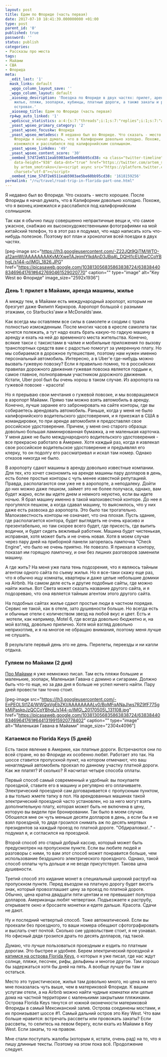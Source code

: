```yaml
---
layout: post
title: Едем по Флориде (часть первая)
date: 2017-07-10 18:41:39.000000000 +01:00
type: post
parent_id: '0'
published: true
password: ''
status: publish
categories:
- Рассказы про места
tags:
- Майами
- США
- Флорида
meta:
  _edit_last: '1'
  mask_links: default
  _wpgo_column_layout_save: ''
  _wpgo_column_layout: default
  _aioseop_description: 'Поездка по Флориде в двух частях: прилет, аренда машины,
    жилье, пляжи, зоопарки, кубинцы, платные дороги, а также закаты и рассветы на
    островах.'
  _aioseop_title: Едем по Флориде (часть первая)
  rp4wp_auto_linked: '1'
  _wpdiscuz_statistics: a:4:{s:7:"threads";i:1;s:7:"replies";i:1;s:7:"authors";i:2;s:14:"recent_authors";a:2:{i:0;O:8:"stdClass":3:{s:20:"comment_author_email";s:25:"artem.smotrakov@gmail.com";s:14:"comment_author";s:5:"artem";s:7:"user_id";s:1:"1";}i:1;O:8:"stdClass":3:{s:20:"comment_author_email";s:19:"M-m-miracle@mail.ru";s:14:"comment_author";s:14:"Надежда";s:7:"user_id";s:1:"0";}}}
  _yoast_wpseo_primary_category: '2'
  _yoast_wpseo_focuskw: Флорида
  _yoast_wpseo_metadesc: Я недавно был во Флориде. Что сказать - место хорошее. После
    Флориды я начал думать, что в Калифорнии довольно холодно. Похоже, что я вконец
    изнежился и расслабился под калифорнийским солнышком.
  _yoast_wpseo_linkdex: '49'
  _yoast_wpseo_content_score: '30'
  _oembed_57d72e6511eab5903ae5be60bb95cd38: <a class="twitter-timeline" data-width="625"
    data-height="938" data-dnt="true" href="https://twitter.com/artem_smotrakov?ref_src=twsrc%5Etfw">Tweets
    by artem_smotrakov</a><script async src="https://platform.twitter.com/widgets.js"
    charset="utf-8"></script>
  _oembed_time_57d72e6511eab5903ae5be60bb95cd38: '1618159256'
permalink: "/ru/travel/road-trip-in-florida-part-one.html"
---
```

Я недавно был во Флориде. Что сказать - место хорошее. После Флориды я начал думать, что в Калифорнии довольно холодно. Похоже, что я вконец изнежился и расслабился под калифорнийским солнышком.

Так как я обычно пишу совершенно непрактичные вещи и, что самое ужасное, снабжаю их высокохудожественными фотографиями на мой китайский телефон, то в этот раз я подумал, что надо написать хоть что-нибудь полезное. Поэтому вот план и хронология всей поездки в двух частях.

[peg-image src="https://lh3.googleusercontent.com/-Z22JQt9QjTM/WTO-a12amWI/AAAAAAAAKyM/XweTAJejmIYlkdAnD3JBqA\_DQHI1cEU6wCCoYBhgL/s144-o/IMG\_1826.JPG" href="https://picasaweb.google.com/103813056835863838724/6383844083469641761#6427690461529020770" caption="" type="image" alt="Key West во Флориде" image\_size="2592x1936"]  


### День 1: прилет в Майами, аренда машины, жилье

А между тем, в Майами есть международный аэропорт, которым не брезгует даже Филипп Киркоров. Аэропорт большой с разными этажами, со Starbucks'ами и McDonalds'ами.

Как всегда мы оставляем все силы в самолете и сходим с трапа полностью изможденным. После многих часов в кресле самолета так хочется полежать, а тут надо ехать брать какую-то гадкую машину в аренду и ехать на ней до временного места жительства. Конечно, всякие такси с таксистами в чалме и мобильные приложения по вызову транспортных средств вам с радостью помогут за умеренную плату. Но мы собираемся в дорожное путешествие, поэтому нам нужен именно персональный автомобиль. Интересно, а в Uber'е где-нибудь можно вызвать гужевую повозку? Если я правильно помню, то в российских правилах дорожного движения гужевая повозка является гордым и, самое главное, полноправным участником дорожного движения. Кстати, Uber pool был бы очень хорош в таком случае. Из аэропорта на гужевой повозке - красота!

Но я прерываю свои мечтания о гужевой повозке, и мы возвращаемся в аэропорт Майами. Прямо там можно взять автомобиль в аренду. Конечно, лучше заранее его забронировать на сайте конторы, где вы собираетесь арендовать автомобиль. Раньше, когда у меня не было калифорнийского водительского удостоверения, и я приезжал в США в командировки, то при аренде автомобиля я предоставлял свое российское удостоверение. Причем, у меня оно старого образца: довольно большая ламинированная бумажка, а не маленькая карточка. У меня даже не было международного водительского удостоверения - все прекрасно работало в Америке. Хотя каждый раз, когда я извлекал свое российское водительское удостоверение и предъявлял его клерку, то он подолгу его рассматривал и искал там номер. Однако отказов никогда не было.

В аэропорту сдают машины в аренду довольно известные компании. Для тех, кто хочет сэкономить на аренде машины пару долларов в день, есть более простые конторы с чуть менее известной репутацией. Правда, располагаются они уже не в аэропорте, а неподалеку. Дойти до них можно даже пешком, займет это не более получаса, однако, вам будет жарко, если вы идете днем и немного неуютно, если вы идете ночью. Я брал машину именно в такой малоизвестной конторе. До нее я прогулялся пешком, а когда сдавал машину, то выяснилось, что у них даже есть развозка до аэропорта. Это было так трогательно. Малоизвестность конторы не означает, что она плохая. Пусть здание, где располагается контора, будет выглядеть не очень красиво и презентабельно, но там скорее всего будет, где присесть, где выпить водички, и будет сидеть вежливый работник. Машина будет чистенькая, исправная, хотя может быть и не очень новая. Хотя в моем случае через пару дней на приборной панели загорелась лампочка "Check Engine", что было не очень приятно. Не повезло. Я приехал в контору, показал им горящую лампочку, и они без лишних разговоров заменили машину.

А где жить? На меня уже пала тень подозрения, что я являюсь тайным агентом одного сайта по съему жилья. Но я все-таки скажу еще раз, что я обычно ищу комнаты, квартиры и даже целые небольшие домики на Airbnb. На самом деле есть и другие подобные сайты, где можно найти жилье. Вот Света может сказать название другого сайта, и я подозреваю, что она является тайным агентом этого другого сайта.

На подобных сайтах жилье сдают простые люди в частном порядке. Сервис не такой, как в отеле, зато душевности больше. Но всегда есть и обычные отели с количеством звезд на любой вкус и цвет. Есть и &nbsp;мотели, как например, Мotel 6, где всегда довольно бюджетно и, на мой взгляд, довольно прилично. Хотя мой взгляд довольно неприхотлив, и я на многое не обращаю внимания, поэтому меня лучше не слушать.

В результате первый день это не день. Перелеты, переезды и ни капли отдыха.

### Гуляем по Майами (2 дня)

[Про Майами](/travel/miami.html) я уже немножко писал. Там есть пляжи большие и маленькие, зоопарк, Маленькая Гавана с домино и сигарами. Должно быть что-то еще, но за два дня я больше не успел ничего найти. Пару дней провести там точно стоит.

[peg-image src="https://lh3.googleusercontent.com/-EnPEOLSt1Z4/WWQqVgEbZKI/AAAAAAAALv0/BoMFqANaJIws7RZ9fF775gkMiPaskpJzQCCoYBhgL/s144-o/IMG\_20170505\_131108.jpg" href="https://picasaweb.google.com/103813056835863838724/6383844083469641761#6441319915920778402" caption="" type="image" alt="Маленькая Гавана в Майами" image\_size="2304x4096"]

### Катаемся по Florida&nbsp;Keys (5 дней)

Есть такое явление в Америке, как платные дороги. Встречаются они по всей стране, но во Флориде их особенно любят. Работает это так. На шоссе ставится пропускной пункт, на котором отмечают, что ваш ненаглядный автомобиль проехал по данному участку платной дороги. Как же платят? И сколько? Я насчитал четыре способа оплаты.

Первый способ самый современный и удобный: вы покупаете проездной, ставите его в машину и регулярно его оплачиваете. Электрический проездной сам договаривается с пропускным пунктом, а вы только жмете тапку в пол. На арендованных машинах такой электрический проездной часто установлен, но за него могут взять дополнительную плату, которая может быть не включена в цену, которую вы видели при бронировании. Так было в моем случае. Обошелся мне он чуть меньше десяти долларов в день, а если бы я не взял проездной, то дядя грозился снимать аж по десять мертвых президентов за каждый проезд по платной дороге. "Обдираловка!.." - подумал я, и согласился на проездной.

Второй способ это старый добрый кассир, который может быть предусмотрен на пропускном пункте. Если вы любите людей и разговоры с ними, то вам этот способ может понравится больше, чем использование бездушного электрического проездного. Однако, такой способ оплаты чуть дольше и не везде присутствует. Такова цена душевности.

Третий способ это кидание монет в специальный широкий раструб на пропускном пункте. Перед въездом на платную дорогу будет висеть знак, который провозглашает цену за проезд по платной дороге. Обычно, цена кратна двадцати пяти центам и не превышает полутора долларов. Американцы любят четвертаки. Подъезжаете к раструбу, открываете окно и бросаете монетки и едете дальше. Красота. Сдачи не дают.

Ну и последний четвертый способ. Тоже автоматический. Если вы проехали без проездного, то ваши номера обещают сфотографировать и выслать счет почтой. Сколько сие удовольствие стоит, я не узнавал. Но офисный дядя грозился драть по десять долларов, гад такой.

Думаю, что лучше пользоваться проездным и ездить по платным дорогам. Это быстрее и удобнее. Берем электрический проездной и [катимся на острова Florida Keys](/travel/florida-keys.html), о которых я уже писал, где нас ждут солнце, пляжи, песочек, рифы, дельфины и многое другое. Там хорошо бы задержаться хотя бы дней на пять. А вообще лучше бы там и остаться.

Место это туристическое, жилья там довольно много, но цена на него мне показалась чуть выше, чем в материковой Флориде. К вашим услугам отели, а на Airbnb можно найти чудные комнатки или целые дома на частной территории с маленькими закрытыми пляжиками. Острова Florida Keys тянутся от южной оконечности материковой Флориды в самый Мексиканский залив. Острова соединены мостами, и их пронизывает шоссе #1. Самый дальний остров это Key West. Что вам больше нравится: встречать рассветы или провожать закаты? Если рассветы, то селитесь на левом берегу, если ехать из Майами в Key West. Если закаты, то на правом.

Мне стали поступать жалобы (которым я, кстати, очень рад) на то, что я пишу длинные тексты. Поэтому на этом пока всё. Продолжение следует.

